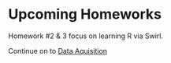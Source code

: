 # Upcoming Homeworks 

Homework #2 & 3 focus on learning R via Swirl.



Continue on to [Data Aquisition](2_6_Data_Aquisition.md)
